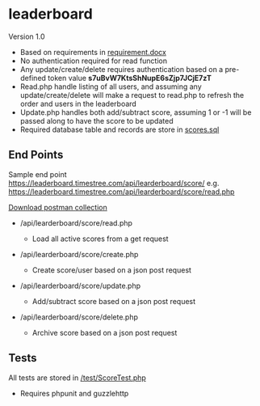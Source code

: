 # leaderboard

Version 1.0

- Based on requirements in [requirement.docx](requirement.docx)
- No authentication required for read function
- Any update/create/delete requires authentication based on a pre-defined token value __s7uBvW7KtsShNupE6sZjp7JCjE7zT__
- Read.php handle listing of all users, and assuming any update/create/delete will make a request to read.php to refresh the order and users in the leaderboard
- Update.php handles both add/subtract score, assuming 1 or -1 will be passed along to have the score to be updated
- Required database table and records are store in [scores.sql](scores.sql)

## End Points ##
Sample end point https://leaderboard.timestree.com/api/learderboard/score/
e.g. https://leaderboard.timestree.com/api/learderboard/score/read.php

[Download postman collection](leaderboard_api.postman_collection.json)

- /api/learderboard/score/read.php
    - Load all active scores from a get request

- /api/learderboard/score/create.php
    - Create score/user based on a json post request

- /api/learderboard/score/update.php
    - Add/subtract score based on a json post request

- /api/learderboard/score/delete.php
    - Archive score based on a json post request

## Tests ##
All tests are stored in [/test/ScoreTest.php](test/ScoreTest.php) 
- Requires phpunit and guzzlehttp

